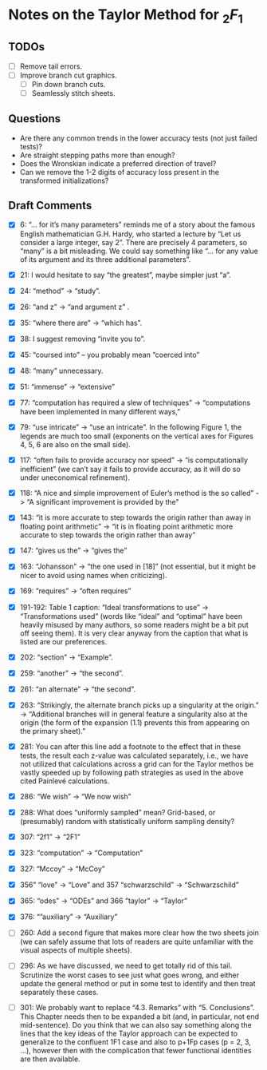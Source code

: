 # Notes on the Taylor Method for ${_2}F_1$
## TODOs
- [ ] Remove tail errors.
- [ ] Improve branch cut graphics.
    - [ ] Pin down branch cuts.
    - [ ] Seamlessly stitch sheets.

## Questions
- Are there any common trends in the lower accuracy tests (not just failed tests)?
- Are straight stepping paths more than enough?
- Does the Wronskian indicate a preferred direction of travel?
- Can we remove the 1-2 digits of accuracy loss present in the transformed initializations?

## Draft Comments
- [x] 6:  “… for it’s many parameters” reminds me of a story about the famous English mathematician G.H. Hardy, who started a lecture by “Let us consider a large integer, say 2”. There are precisely 4 parameters, so “many” is a bit misleading. We could say something like “… for any value of its argument and its three additional parameters”.
- [x] 21: I would hesitate to say “the greatest”, maybe simpler just “a”.
- [x] 24: “method” -> “study”.
- [x] 26: “and z” -> “and argument z” .
- [x] 35: “where there are” -> “which has”.
- [x] 38: I suggest removing “invite you to”.
- [x] 45: “coursed into” – you probably mean “coerced into”
- [x] 48: “many” unnecessary.
- [x] 51: “immense” -> “extensive”
- [x] 77: “computation has required a slew of techniques” -> “computations have been implemented in many different ways,”
- [x] 79: “use intricate” -> “use an intricate”. In the following Figure 1, the legends are much too small (exponents on the vertical axes for Figures 4, 5, 6 are also on the small side).
- [x] 117: “often fails to provide accuracy nor speed” -> “is computationally inefficient” (we can’t say it fails to provide accuracy, as it will do so under uneconomical refinement).
- [x] 118: “A nice and simple improvement of Euler’s method is the so called” -> “A significant improvement is provided by the”
- [x] 143: “it is more accurate to step towards the origin rather than away in floating point arithmetic” -> “it is in floating point arithmetic more accurate to step towards the origin rather than away”
- [x] 147: “gives us the” -> “gives the”
- [x] 163: “Johansson” -> “the one used in [18]” (not essential, but it might be nicer to avoid using names when criticizing).
- [x] 169: “requires” -> “often requires”
- [x] 191-192: Table 1 caption: “Ideal transformations to use” -> “Transformations used” (words like “ideal” and “optimal” have been heavily misused by many authors, so some readers might be a bit put off seeing them). It is very clear anyway from the caption that what is listed are our preferences.
- [x] 202: “section” -> “Example”.
- [x] 259: “another” -> “the second”.
- [x] 261: “an alternate” ->  “the second”.
- [x] 263: “Strikingly, the alternate branch picks up a singularity at the origin.” -> “Additional branches will in general feature a singularity also at the origin (the form of the expansion (1.1) prevents this from appearing on the primary sheet).”
- [x] 281: You can after this line add a footnote to the effect that in these tests, the result each z-value was calculated separately, i.e., we have not utilized that calculations across a grid can for the Taylor methos be vastly speeded up by following path strategies as used in the above cited Painlevé calculations.
- [x] 286: “We wish” -> “We now wish”
- [x] 288: What does “uniformly sampled” mean? Grid-based, or (presumably) random with statistically uniform sampling density?
- [x] 307: “2f1” ->  “2F1”
- [x] 323: “computation” -> “Computation”
- [x] 327: “Mccoy” -> “McCoy”
- [x] 356” “love” ->  “Love” and 357 “schwarzschild” -> “Schwarzschild”
- [x] 365: “odes” -> “ODEs” and 366 ”taylor” -> “Taylor”
- [x] 376: “”auxiliary” -> “Auxiliary”

- [ ] 260: Add a second figure that makes more clear how the two sheets join (we can safely assume that lots of readers are quite unfamiliar with the visual aspects of multiple sheets).
- [ ] 296: As we have discussed, we need to get totally rid of this tail. Scrutinize the worst cases to see just what goes wrong, and either update the general method or put in some test to identify and then treat separately these cases.
- [ ] 301: We probably want to replace “4.3. Remarks” with “5. Conclusions”. This Chapter needs then to be expanded a bit (and, in particular, not end mid-sentence). Do you think that we can also say something along the lines that the key ideas of the Taylor approach can be expected to generalize to the confluent 1F1 case and also to p+1Fp cases (p = 2, 3, …), however then with the complication that fewer functional identities are then available.  
